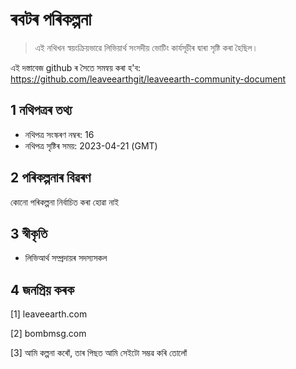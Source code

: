 # ৰবটৰ পৰিকল্পনা

>এই নথিখন স্বয়ংক্ৰিয়ভাৱে লিভিয়াৰ্থ সংসদীয় ভোটিং কাৰ্যসূচীৰ দ্বাৰা সৃষ্টি কৰা হৈছিল।

এই দস্তাবেজ github ৰ সৈতে সমন্বয় কৰা হ'ব: https://github.com/leaveearthgit/leaveearth-community-document

## 1 নথিপত্ৰৰ তথ্য

- নথিপত্ৰ সংস্কৰণ নম্বৰ: 16
- নথিপত্ৰ সৃষ্টিৰ সময়: 2023-04-21 (GMT)

## 2 পৰিকল্পনাৰ বিৱৰণ

কোনো পৰিকল্পনা নিৰ্বাচিত কৰা হোৱা নাই

## 3 স্বীকৃতি
* লিভিআৰ্থ সম্প্ৰদায়ৰ সদস্যসকল

## 4 জনপ্ৰিয় কৰক
[1] leaveearth.com

[2] bombmsg.com

[3] আমি কল্পনা কৰোঁ, তাৰ পিছত আমি সেইটো সম্ভৱ কৰি তোলোঁ